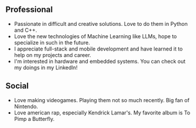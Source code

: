 ## Professional
- Passionate in difficult and creative solutions. Love to do them in Python and C++.
- Love the new technologies of Machine Learning like LLMs, hope to specialize in such in the future.
- I appreciate full-stack and mobile development and have learned it to help on my projects and career.
- I'm interested in hardware and embedded systems. You can check out my doings in my LinkedIn!

## Social
- Love making videogames. Playing them not so much recently. Big fan of Nintendo.
- Love american rap, especially Kendrick Lamar's. My favorite album is To Pimp a Butterfly.

